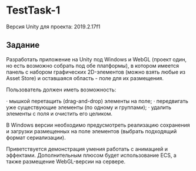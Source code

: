 # TestTask-1
Версия Unity для проекта: 2019.2.17f1

<h2>Задание</h2>
Разработать приложение на Unity под Windows и WebGL (проект один, но есть возможно собрать под обе платформы), в котором имеется панель с набором графических 2D-элементов (можно взять любые из Asset Store) и оставшаяся область - поле для их размещения.

Пользователь должен иметь возможность:

·         мышкой перетащить (drag-and-drop) элементы на поле;
·         передвигать уже существующие элементы (по одному и группами);
·         удалить элементы с поля и очистить его целиком.

В Windows версии необходимо предусмотреть реализацию сохранения и загрузки размещенных на поле элементов (выбрать подходящий формат сериализации).

Приветствуется демонстрация умения работать с анимацией и эффектами.
Дополнительным плюсом будет использование ECS, а также размещение WebGL-версии на сервере.
